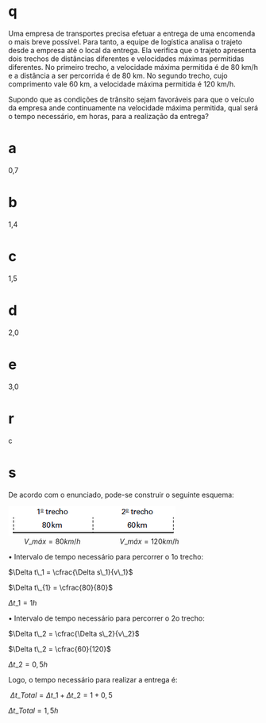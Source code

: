# q
Uma empresa de transportes precisa efetuar a entrega de uma encomenda o mais breve possível. Para tanto, a equipe de logística analisa o trajeto desde a empresa até o local da entrega. Ela verifica que o trajeto apresenta dois trechos de distâncias diferentes e velocidades máximas permitidas diferentes. No primeiro trecho, a velocidade máxima permitida é de 80 km/h e a distância a ser percorrida é de 80 km. No segundo trecho, cujo comprimento vale 60 km, a velocidade máxima permitida é 120 km/h.

Supondo que as condições de trânsito sejam favoráveis para que o veículo da empresa ande continuamente na velocidade máxima permitida, qual será o tempo necessário, em horas, para a realização da entrega?

# a
0,7

# b
1,4

# c
1,5

# d
2,0

# e
3,0

# r
c

# s
De acordo com o enunciado, pode-se construir o seguinte esquema:

![](372fd210-cccb-b7a5-5d0e-0123a3ca58ca.png)\
        $V\_{máx} = 80km/h$                    $V\_{máx} = 120km/h$

• Intervalo de tempo necessário para percorrer o 1o trecho:

$\Delta t\_1 = \cfrac{\Delta s\_1}{v\_1}$

$\Delta t\_{1} = \cfrac{80}{80}$

$\Delta t\_{1} = 1h$

• Intervalo de tempo necessário para percorrer o 2o trecho:

$\Delta t\_2 = \cfrac{\Delta s\_2}{v\_2}$

$\Delta t\_2 = \cfrac{60}{120}$

$\Delta t\_2 = 0,5h$

Logo, o tempo necessário para realizar a entrega é:

 $\Delta t\_{Total} = \Delta t\_1 + \Delta t\_2 = 1 + 0,5$

$\Delta t\_{Total} = 1,5h$
